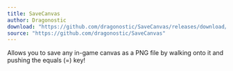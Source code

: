 ```yaml
---
title: SaveCanvas
author: Dragonostic
download: "https://github.com/dragonostic/SaveCanvas/releases/download/Latest/SaveCanvas.zip"
source: "https://github.com/dragonostic/SaveCanvas"
---
```


Allows you to save any in-game canvas as a PNG file by walking onto it and pushing the equals (=) key!
